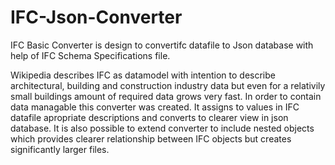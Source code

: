 # IFC-Json-Converter
IFC Basic Converter is design to convertifc datafile to Json database with help of IFC Schema Specifications file.

Wikipedia describes IFC as datamodel with intention to describe architectural, building and construction industry data but even for a relativily small buildings amount of required data grows very fast. In order to contain data managable this converter was created. It assigns to values in IFC datafile apropriate descriptions and converts to clearer view in json database. It is also possible to extend converter to include nested objects which provides clearer relationship between IFC objects but creates significantly larger files.

